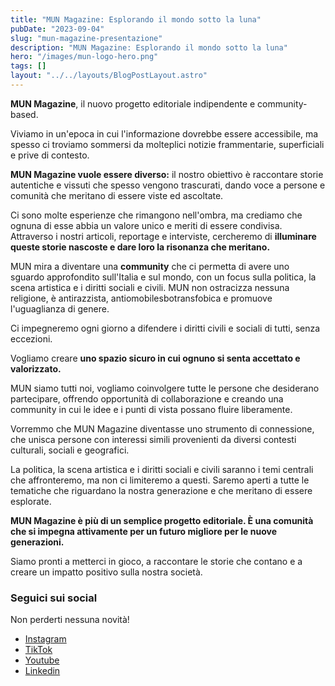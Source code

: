 ```yaml
---
title: "MUN Magazine: Esplorando il mondo sotto la luna"
pubDate: "2023-09-04"
slug: "mun-magazine-presentazione"
description: "MUN Magazine: Esplorando il mondo sotto la luna"
hero: "/images/mun-logo-hero.png"
tags: []
layout: "../../layouts/BlogPostLayout.astro"
---
```


**MUN Magazine**, il nuovo progetto editoriale indipendente e community-based.

Viviamo in un'epoca in cui l'informazione dovrebbe essere accessibile, ma spesso ci troviamo sommersi da molteplici notizie frammentarie, superficiali e prive di contesto.

**MUN Magazine vuole essere diverso:** il nostro obiettivo è raccontare storie autentiche e vissuti che spesso vengono trascurati, dando voce a persone e comunità che meritano di essere viste ed ascoltate.

Ci sono molte esperienze che rimangono nell'ombra, ma crediamo che ognuna di esse abbia un valore unico e meriti di essere condivisa. Attraverso i nostri articoli, reportage e interviste, cercheremo di **illuminare queste storie nascoste e dare loro la risonanza che meritano.**

MUN mira a diventare una **community** che ci permetta di avere uno sguardo approfondito sull'Italia e sul mondo, con un focus sulla politica, la scena artistica e i diritti sociali e civili. MUN non ostracizza nessuna religione, è antirazzista, antiomobilesbotransfobica e promuove l'uguaglianza di genere.

Ci impegneremo ogni giorno a difendere i diritti civili e sociali di tutti, senza eccezioni.

Vogliamo creare **uno spazio sicuro in cui ognuno si senta accettato e valorizzato.**

MUN siamo tutti noi, vogliamo coinvolgere tutte le persone che desiderano partecipare, offrendo opportunità di collaborazione e creando una community in cui le idee e i punti di vista possano fluire liberamente.

Vorremmo che MUN Magazine diventasse uno strumento di connessione, che unisca persone con interessi simili provenienti da diversi contesti culturali, sociali e geografici.

La politica, la scena artistica e i diritti sociali e civili saranno i temi centrali che affronteremo, ma non ci limiteremo a questi.
Saremo aperti a tutte le tematiche che riguardano la nostra generazione e che meritano di essere esplorate.

**MUN Magazine è più di un semplice progetto editoriale. È una comunità che si impegna attivamente per un futuro migliore per le nuove generazioni.**

Siamo pronti a metterci in gioco, a raccontare le storie che contano e a creare un impatto positivo sulla nostra società.

### Seguici sui social

Non perderti nessuna novità!

- [Instagram](https://www.instagram.com/mun_magazine/)
- [TikTok](https://www.tiktok.com/@munmagazine?_t=8fEHVfm09mz&_r=1)
- [Youtube](https://www.youtube.com/channel/UCyVWdaqB_Am87teYP1vW3NQ)
- [Linkedin](https://www.linkedin.com/in/mun-magazine-3148b228a/)
